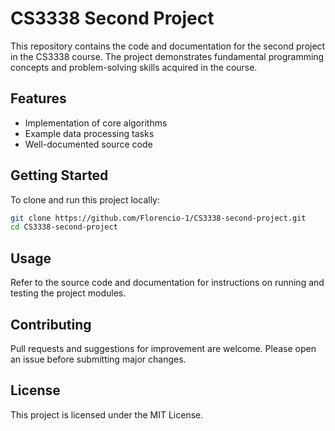 # CS3338 Second Project

This repository contains the code and documentation for the second project in the CS3338 course. The project demonstrates fundamental programming concepts and problem-solving skills acquired in the course.

## Features
- Implementation of core algorithms
- Example data processing tasks
- Well-documented source code

## Getting Started
To clone and run this project locally:

```sh
git clone https://github.com/Florencio-1/CS3338-second-project.git
cd CS3338-second-project
```

## Usage
Refer to the source code and documentation for instructions on running and testing the project modules.

## Contributing
Pull requests and suggestions for improvement are welcome. Please open an issue before submitting major changes.

## License
This project is licensed under the MIT License.